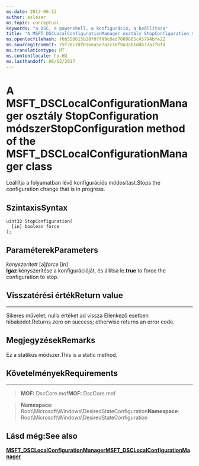 ```yaml
---
ms.date: 2017-06-12
author: eslesar
ms.topic: conceptual
keywords: "a DSC, a powershell, a konfiguráció, a beállítása"
title: "A MSFT_DSCLocalConfigurationManager osztály StopConfiguration módszer"
ms.openlocfilehash: f0b550615b20f07f99c8ed7009805c45794bfe22
ms.sourcegitcommit: 75f70c7df01eea5e7a2c16f9a3ab1dd437a1f8fd
ms.translationtype: MT
ms.contentlocale: hu-HU
ms.lasthandoff: 06/12/2017
---
```

# <a name="stopconfiguration-method-of-the-msftdsclocalconfigurationmanager-class"></a><span data-ttu-id="8ca8d-103">A MSFT_DSCLocalConfigurationManager osztály StopConfiguration módszer</span><span class="sxs-lookup"><span data-stu-id="8ca8d-103">StopConfiguration method of the MSFT_DSCLocalConfigurationManager class</span></span>

<span data-ttu-id="8ca8d-104">Leállítja a folyamatban lévő konfigurációs módosítást.</span><span class="sxs-lookup"><span data-stu-id="8ca8d-104">Stops the configuration change that is in progress.</span></span>

<a name="syntax"></a><span data-ttu-id="8ca8d-105">Szintaxis</span><span class="sxs-lookup"><span data-stu-id="8ca8d-105">Syntax</span></span>
------

```mof
uint32 StopConfiguration(
  [in] boolean force
);
```

<a name="parameters"></a><span data-ttu-id="8ca8d-106">Paraméterek</span><span class="sxs-lookup"><span data-stu-id="8ca8d-106">Parameters</span></span>
----------

<span data-ttu-id="8ca8d-107">*kényszerített* \[a\]</span><span class="sxs-lookup"><span data-stu-id="8ca8d-107">*force* \[in\]</span></span>  
<span data-ttu-id="8ca8d-108">**Igaz** kényszerítése a konfigurációját, és állítsa le.</span><span class="sxs-lookup"><span data-stu-id="8ca8d-108">**true** to force the configuration to stop.</span></span>

## <a name="return-value"></a><span data-ttu-id="8ca8d-109">Visszatérési érték</span><span class="sxs-lookup"><span data-stu-id="8ca8d-109">Return value</span></span>
------------

<span data-ttu-id="8ca8d-110">Sikeres művelet; nulla értéket ad vissza Ellenkező esetben hibakódot.</span><span class="sxs-lookup"><span data-stu-id="8ca8d-110">Returns zero on success; otherwise returns an error code.</span></span>

## <a name="remarks"></a><span data-ttu-id="8ca8d-111">Megjegyzések</span><span class="sxs-lookup"><span data-stu-id="8ca8d-111">Remarks</span></span>

<span data-ttu-id="8ca8d-112">Ez a statikus módszer.</span><span class="sxs-lookup"><span data-stu-id="8ca8d-112">This is a static method.</span></span>

## <a name="requirements"></a><span data-ttu-id="8ca8d-113">Követelmények</span><span class="sxs-lookup"><span data-stu-id="8ca8d-113">Requirements</span></span>
------------
><span data-ttu-id="8ca8d-114">**MOF:** DscCore.mof</span><span class="sxs-lookup"><span data-stu-id="8ca8d-114">**MOF:** DscCore.mof</span></span>

><span data-ttu-id="8ca8d-115">**Namespace**: Root\Microsoft\Windows\DesiredStateConfiguration</span><span class="sxs-lookup"><span data-stu-id="8ca8d-115">**Namespace**: Root\Microsoft\Windows\DesiredStateConfiguration</span></span>


## <a name="see-also"></a><span data-ttu-id="8ca8d-116">Lásd még:</span><span class="sxs-lookup"><span data-stu-id="8ca8d-116">See also</span></span>


[<span data-ttu-id="8ca8d-117">**MSFT_DSCLocalConfigurationManager**</span><span class="sxs-lookup"><span data-stu-id="8ca8d-117">**MSFT_DSCLocalConfigurationManager**</span></span>](msft-dsclocalconfigurationmanager.md)


 

 



